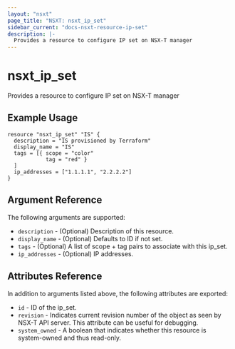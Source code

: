 ```yaml
---
layout: "nsxt"
page_title: "NSXT: nsxt_ip_set"
sidebar_current: "docs-nsxt-resource-ip-set"
description: |-
  Provides a resource to configure IP set on NSX-T manager
---
```


# nsxt_ip_set

Provides a resource to configure IP set on NSX-T manager

## Example Usage

```hcl
resource "nsxt_ip_set" "IS" {
  description = "IS provisioned by Terraform"
  display_name = "IS"
  tags = [{ scope = "color"
            tag = "red" }
  ]
  ip_addresses = ["1.1.1.1", "2.2.2.2"]
}
```

## Argument Reference

The following arguments are supported:

* `description` - (Optional) Description of this resource.
* `display_name` - (Optional) Defaults to ID if not set.
* `tags` - (Optional) A list of scope + tag pairs to associate with this ip_set.
* `ip_addresses` - (Optional) IP addresses.


## Attributes Reference

In addition to arguments listed above, the following attributes are exported:

* `id` - ID of the ip_set.
* `revision` - Indicates current revision number of the object as seen by NSX-T API server. This attribute can be useful for debugging.
* `system_owned` - A boolean that indicates whether this resource is system-owned and thus read-only.
